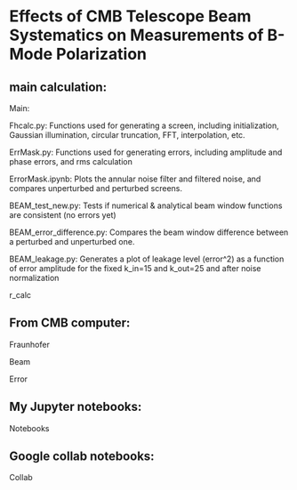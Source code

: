 # Effects of CMB Telescope Beam Systematics on Measurements of B-Mode Polarization

## main calculation:

Main:

Fhcalc.py: Functions used for generating a screen, including initialization, Gaussian illumination, circular truncation, FFT, interpolation, etc.

ErrMask.py: Functions used for generating errors, including amplitude and phase errors, and rms calculation

ErrorMask.ipynb: Plots the annular noise filter and filtered noise, and compares unperturbed and perturbed screens.

BEAM_test_new.py: Tests if numerical & analytical beam window functions are consistent (no errors yet)

BEAM_error_difference.py: Compares the beam window difference between a perturbed and unperturbed one.

BEAM_leakage.py: Generates a plot of leakage level (error^2) as a function of error amplitude for the fixed k_in=15 and k_out=25 and after noise normalization

r_calc



## From CMB computer:

Fraunhofer

Beam

Error

## My Jupyter notebooks:

Notebooks

## Google collab notebooks:

Collab
